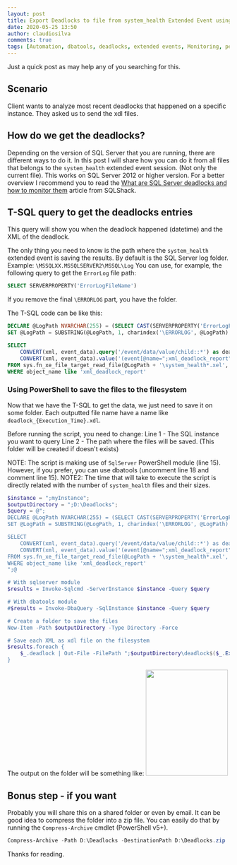 ```yaml
---
layout: post
title: Export Deadlocks to file from system_health Extended Event using PowerShell
date: 2020-05-25 13:50
author: claudiosilva
comments: true
tags: [Automation, dbatools, deadlocks, extended events, Monitoring, performance, PowerShell, Scripting, SQLServer, syndicated, system_health]
---
```

Just a quick post as may help any of you searching for this.

<h2>Scenario</h2>

Client wants to analyze most recent deadlocks that happened on a specific instance. They asked us to send the xdl files.

<h2>How do we get the deadlocks?</h2>

Depending on the version of SQL Server that you are running, there are different ways to do it.
In this post I will share how you can do it from all files that belongs to the `system_health` extended event session. (Not only the current file).
This works on SQL Server 2012 or higher version.
For a better overview I recommend you to read the <a href="https://www.sqlshack.com/what-are-sql-server-deadlocks-and-how-to-monitor-them/">What are SQL Server deadlocks and how to monitor them</a> article from SQLShack.

<h2>T-SQL query to get the deadlocks entries</h2>

This query will show you when the deadlock happened (datetime) and the XML of the deadlock.

The only thing you need to know is the path where the `system_health` extended event is saving the results. By default is the SQL Server log folder.
Example: `\MSSQLXX.MSSQLSERVER2\MSSQL\Log`
You can use, for example, the following query to get the `ErrorLog` file path:
``` sql
SELECT SERVERPROPERTY('ErrorLogFileName')
```

If you remove the final `\ERRORLOG` part, you have the folder.

The T-SQL code can be like this:
``` sql
DECLARE @LogPath NVARCHAR(255) = (SELECT CAST(SERVERPROPERTY('ErrorLogFileName') AS NVARCHAR(255)))
SET @LogPath = SUBSTRING(@LogPath, 1, charindex('\ERRORLOG', @LogPath) - 1)

SELECT
	CONVERT(xml, event_data).query('/event/data/value/child::*') as deadlock,
	CONVERT(xml, event_data).value('(event[@name=";xml_deadlock_report";]/@timestamp)[1]','datetime') AS Execution_Time
FROM sys.fn_xe_file_target_read_file(@LogPath + '\system_health*.xel', null, null, null)
WHERE object_name like 'xml_deadlock_report'
```


<h3>Using PowerShell to save the files to the filesystem</h3>

Now that we have the T-SQL to get the data, we just need to save it on some folder.
Each outputted file name have a name like `deadlock_{Execution_Time}.xdl`.

Before running the script, you need to change:
Line 1 - The SQL instance you want to query
Line 2 - The path where the files will be saved. (This folder will be created if doesn't exists)

NOTE: The script is making use of `SqlServer` PowerShell module (line 15). However, if you prefer, you can use dbatools (uncomment line 18 and comment line 15).
NOTE2: The time that will take to execute the script is directly related with the number of `system_health` files and their sizes.

``` powershell
$instance = ";myInstance";
$outputDirectory = ";D:\Deadlocks";
$query = @";
DECLARE @LogPath NVARCHAR(255) = (SELECT CAST(SERVERPROPERTY('ErrorLogFileName') AS NVARCHAR(255)))
SET @LogPath = SUBSTRING(@LogPath, 1, charindex('\ERRORLOG', @LogPath) - 1)

SELECT
	CONVERT(xml, event_data).query('/event/data/value/child::*') as deadlock,
	CONVERT(xml, event_data).value('(event[@name=";xml_deadlock_report";]/@timestamp)[1]','datetime') AS Execution_Time
FROM sys.fn_xe_file_target_read_file(@LogPath + '\system_health*.xel', null, null, null)
WHERE object_name like 'xml_deadlock_report'
";@

# With sqlserver module
$results = Invoke-Sqlcmd -ServerInstance $instance -Query $query

# With dbatools module
#$results = Invoke-DbaQuery -SqlInstance $instance -Query $query

# Create a folder to save the files
New-Item -Path $outputDirectory -Type Directory -Force

# Save each XML as xdl file on the filesystem
$results.foreach {
    $_.deadlock | Out-File -FilePath ";$outputDirectory\deadlock$($_.Execution_Time.TofileTime()).xdl";
}
```

The output on the folder will be something like:
<img src="https://claudioessilva.github.io/img/2020/05/featureimage_2.png" alt="" width="186" height="240" class="aligncenter size-full wp-image-2020" />

<h2>Bonus step - if you want</h2>

Probably you will share this on a shared folder or even by email. It can be good idea to compress the folder into a zip file.
You can easily do that by running the `Compress-Archive` cmdlet (PowerShell v5+).
``` powershell
Compress-Archive -Path D:\Deadlocks -DestinationPath D:\Deadlocks.zip
```

Thanks for reading.
